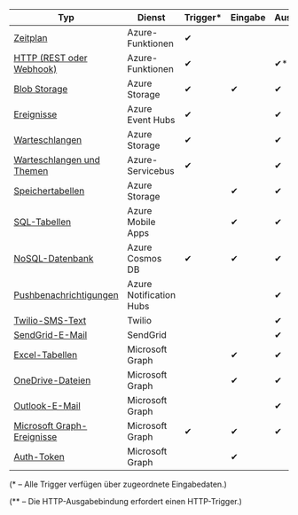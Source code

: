| Typ | Dienst | Trigger* | Eingabe | Ausgabe |  
| --- | --- | --- | --- | --- |  
| [Zeitplan](../articles/azure-functions/functions-bindings-timer.md)  |Azure-Funktionen |✔ | | |  
| [HTTP (REST oder Webhook)](../articles/azure-functions/functions-bindings-http-webhook.md) |Azure-Funktionen |✔ |  |✔\** |  
| [Blob Storage](../articles/azure-functions/functions-bindings-storage-blob.md) |Azure Storage |✔ |✔ |✔ |  
| [Ereignisse](../articles/azure-functions/functions-bindings-event-hubs.md) |Azure Event Hubs |✔ | |✔ |  
| [Warteschlangen](../articles/azure-functions/functions-bindings-storage-queue.md) |Azure Storage |✔ | |✔ |  
| [Warteschlangen und Themen](../articles/azure-functions/functions-bindings-service-bus.md) |Azure-Servicebus |✔ | |✔ |  
| [Speichertabellen](../articles/azure-functions/functions-bindings-storage-table.md) |Azure Storage | |✔ |✔ |  
| [SQL-Tabellen](../articles/azure-functions/functions-bindings-mobile-apps.md) |Azure Mobile Apps | |✔ |✔ |  
| [NoSQL-Datenbank](../articles/azure-functions/functions-bindings-documentdb.md) | Azure Cosmos DB |✔ |✔ |✔ |  
| [Pushbenachrichtigungen](../articles/azure-functions/functions-bindings-notification-hubs.md) |Azure Notification Hubs | | |✔ |  
| [Twilio-SMS-Text](../articles/azure-functions/functions-bindings-twilio.md) |Twilio | | |✔ |
| [SendGrid-E-Mail](../articles/azure-functions/functions-bindings-sendgrid.md) | SendGrid | | |✔ |
| [Excel-Tabellen](../articles/azure-functions/functions-bindings-microsoft-graph.md) | Microsoft Graph | |✔ |✔ |
| [OneDrive-Dateien](../articles/azure-functions/functions-bindings-microsoft-graph.md) | Microsoft Graph | |✔ |✔ |
| [Outlook-E-Mail](../articles/azure-functions/functions-bindings-microsoft-graph.md) | Microsoft Graph | | |✔ |
| [Microsoft Graph-Ereignisse](../articles/azure-functions/functions-bindings-microsoft-graph.md) | Microsoft Graph |✔ |✔ |✔ |
| [Auth-Token](../articles/azure-functions/functions-bindings-microsoft-graph.md) | Microsoft Graph | |✔ | |

(\* – Alle Trigger verfügen über zugeordnete Eingabedaten.)

(\** – Die HTTP-Ausgabebindung erfordert einen HTTP-Trigger.)


